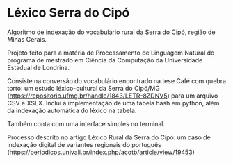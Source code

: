 # Léxico Serra do Cipó

Algoritmo de indexação do vocabulário rural da Serra do Cipó, região de Minas Gerais.

Projeto feito para a matéria de Processamento de Linguagem Natural do programa de mestrado em Ciência da Computação da Universidade Estadual de Londrina.

Consiste na conversão do vocabulário encontrado na tese Café com quebra torto: um estudo léxico-cultural da Serra do Cipó/MG (https://repositorio.ufmg.br/handle/1843/LETR-8ZDNV5) para um arquivo CSV e XSLX. Inclui a implementação de uma tabela hash em python, além da indexação automática do léxico na tabela.

Também conta com uma interface simples no terminal.

Processo descrito no artigo Léxico Rural da Serra do Cipó: um caso de indexação digital de variantes regionais do português (https://periodicos.univali.br/index.php/acotb/article/view/19453)
